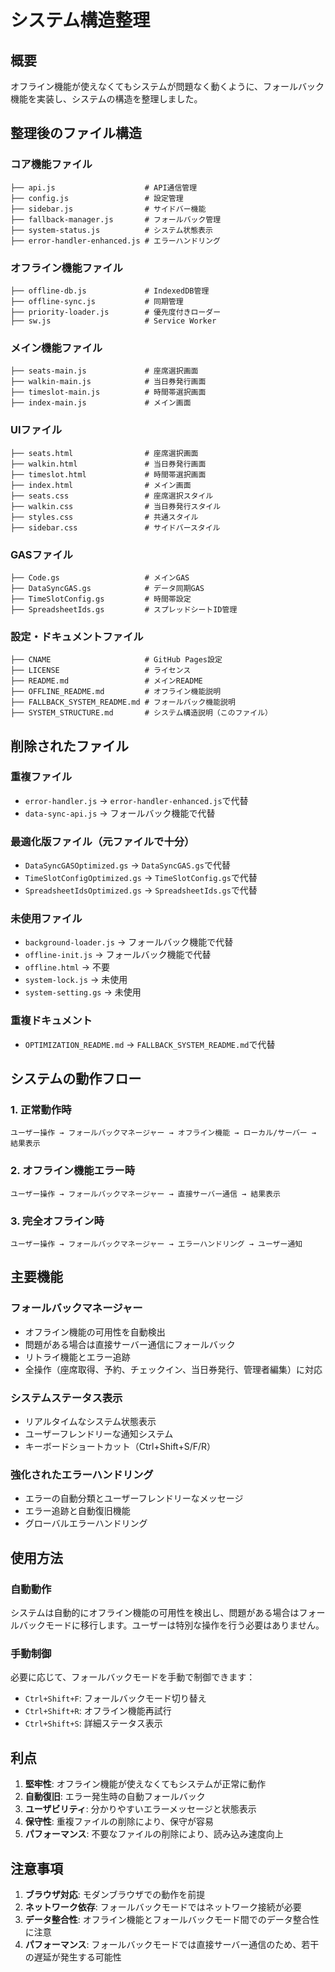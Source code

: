 # システム構造整理

## 概要

オフライン機能が使えなくてもシステムが問題なく動くように、フォールバック機能を実装し、システムの構造を整理しました。

## 整理後のファイル構造

### コア機能ファイル
```
├── api.js                    # API通信管理
├── config.js                 # 設定管理
├── sidebar.js                # サイドバー機能
├── fallback-manager.js       # フォールバック管理
├── system-status.js          # システム状態表示
├── error-handler-enhanced.js # エラーハンドリング
```

### オフライン機能ファイル
```
├── offline-db.js             # IndexedDB管理
├── offline-sync.js           # 同期管理
├── priority-loader.js        # 優先度付きローダー
├── sw.js                     # Service Worker
```

### メイン機能ファイル
```
├── seats-main.js             # 座席選択画面
├── walkin-main.js            # 当日券発行画面
├── timeslot-main.js          # 時間帯選択画面
├── index-main.js             # メイン画面
```

### UIファイル
```
├── seats.html                # 座席選択画面
├── walkin.html               # 当日券発行画面
├── timeslot.html             # 時間帯選択画面
├── index.html                # メイン画面
├── seats.css                 # 座席選択スタイル
├── walkin.css                # 当日券発行スタイル
├── styles.css                # 共通スタイル
├── sidebar.css               # サイドバースタイル
```

### GASファイル
```
├── Code.gs                   # メインGAS
├── DataSyncGAS.gs            # データ同期GAS
├── TimeSlotConfig.gs         # 時間帯設定
├── SpreadsheetIds.gs         # スプレッドシートID管理
```

### 設定・ドキュメントファイル
```
├── CNAME                     # GitHub Pages設定
├── LICENSE                   # ライセンス
├── README.md                 # メインREADME
├── OFFLINE_README.md         # オフライン機能説明
├── FALLBACK_SYSTEM_README.md # フォールバック機能説明
├── SYSTEM_STRUCTURE.md       # システム構造説明（このファイル）
```

## 削除されたファイル

### 重複ファイル
- `error-handler.js` → `error-handler-enhanced.js`で代替
- `data-sync-api.js` → フォールバック機能で代替

### 最適化版ファイル（元ファイルで十分）
- `DataSyncGASOptimized.gs` → `DataSyncGAS.gs`で代替
- `TimeSlotConfigOptimized.gs` → `TimeSlotConfig.gs`で代替
- `SpreadsheetIdsOptimized.gs` → `SpreadsheetIds.gs`で代替

### 未使用ファイル
- `background-loader.js` → フォールバック機能で代替
- `offline-init.js` → フォールバック機能で代替
- `offline.html` → 不要
- `system-lock.js` → 未使用
- `system-setting.gs` → 未使用

### 重複ドキュメント
- `OPTIMIZATION_README.md` → `FALLBACK_SYSTEM_README.md`で代替

## システムの動作フロー

### 1. 正常動作時
```
ユーザー操作 → フォールバックマネージャー → オフライン機能 → ローカル/サーバー → 結果表示
```

### 2. オフライン機能エラー時
```
ユーザー操作 → フォールバックマネージャー → 直接サーバー通信 → 結果表示
```

### 3. 完全オフライン時
```
ユーザー操作 → フォールバックマネージャー → エラーハンドリング → ユーザー通知
```

## 主要機能

### フォールバックマネージャー
- オフライン機能の可用性を自動検出
- 問題がある場合は直接サーバー通信にフォールバック
- リトライ機能とエラー追跡
- 全操作（座席取得、予約、チェックイン、当日券発行、管理者編集）に対応

### システムステータス表示
- リアルタイムなシステム状態表示
- ユーザーフレンドリーな通知システム
- キーボードショートカット（Ctrl+Shift+S/F/R）

### 強化されたエラーハンドリング
- エラーの自動分類とユーザーフレンドリーなメッセージ
- エラー追跡と自動復旧機能
- グローバルエラーハンドリング

## 使用方法

### 自動動作
システムは自動的にオフライン機能の可用性を検出し、問題がある場合はフォールバックモードに移行します。ユーザーは特別な操作を行う必要はありません。

### 手動制御
必要に応じて、フォールバックモードを手動で制御できます：
- `Ctrl+Shift+F`: フォールバックモード切り替え
- `Ctrl+Shift+R`: オフライン機能再試行
- `Ctrl+Shift+S`: 詳細ステータス表示

## 利点

1. **堅牢性**: オフライン機能が使えなくてもシステムが正常に動作
2. **自動復旧**: エラー発生時の自動フォールバック
3. **ユーザビリティ**: 分かりやすいエラーメッセージと状態表示
4. **保守性**: 重複ファイルの削除により、保守が容易
5. **パフォーマンス**: 不要なファイルの削除により、読み込み速度向上

## 注意事項

1. **ブラウザ対応**: モダンブラウザでの動作を前提
2. **ネットワーク依存**: フォールバックモードではネットワーク接続が必要
3. **データ整合性**: オフライン機能とフォールバックモード間でのデータ整合性に注意
4. **パフォーマンス**: フォールバックモードでは直接サーバー通信のため、若干の遅延が発生する可能性
